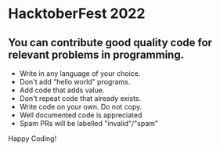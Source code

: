 # HacktoberFest 2022

You can contribute good quality code for relevant problems in programming.
----------------------------

* Write in any language of your choice.
* Don't add "hello world" programs. 
* Add code that adds value.
* Don't repeat code that already exists.
* Write code on your own. Do not copy.
* Well documented code is appreciated
* Spam PRs will be labelled "invalid"/"spam"

Happy Coding!

 <!-- If you are interested in Machine Learning, you can contribute to [this](https://github.com/code-value/code-ml) repository -->
